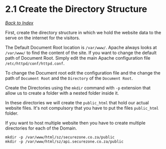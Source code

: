 # 2.1 Create the Directory Structure

[_Back to Index_](../README.md)

First, create the directory structure in which we hold the website data to the serve on the internet for the visitors.

The Default Document Root location is `/var/www/`. Apache always looks at `/var/www/` to find the content of the site. If you want to change the default path of Document Root. Simply edit the main Apache configuration file `/etc/httpd/conf/httpd.conf`.

To change the Document root edit the configuration file and the change the path of `Document Root` and the `Directory` of the `Document Root`.

Create the Directories using the `mkdir` command with `-p` extension that allow us to create a folder with a nested folder inside it.

In these directories we will create the `public_html` that hold our actual website files. It's not compulsory that you have to put the files `public_html` folder.

If you want to host multiple website then you have to create multiple directories for each of the Domain.

```shell
mkdir -p /var/www/html/sz/securezone.co.za/public
mkdir -p /var/www/html/sz/api.securezone.co.za/public
```
